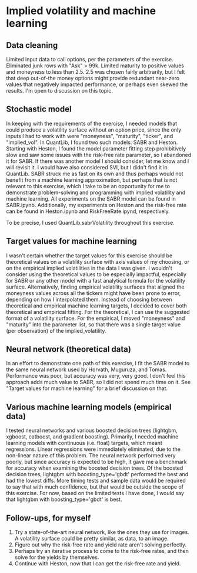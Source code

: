 # Implied volatility and machine learning

## Data cleaning
Limited input data to call options, per the parameters of the exercise. Eliminated junk rows with "Ask" > 99k. Limited maturity to positive values and moneyness to less than 2.5. 2.5 was chosen fairly arbitrarily, but I felt that deep out-of-the money options might provide redundant near-zero values that negatively impacted performance, or perhaps even skewed the results. I'm open to discussion on this topic.

## Stochastic model
In keeping with the requirements of the exercise, I needed models that could produce a volatility surface without an option price, since the only inputs I had to work with were "moneyness", "maturity", "ticker", and "implied_vol". In QuantLib, I found two such models: SABR and Heston. Starting with Heston, I found the model parameter fitting step prohibitively slow and saw some issues with the risk-free rate parameter, so I abandoned it for SABR. If there was another model I should consider, let me know and I will revisit it. I would have also considered SVI, but I didn't find it in QuantLib. SABR struck me as fast on its own and thus perhaps would not benefit from a machine learning approximation, but perhaps that is not relevant to this exercise, which I take to be an opportunity for me to demonstrate problem-solving and programming with implied volatility and machine learning. All experiments on the SABR model can be found in SABR.ipynb. Additionally, my experiments on Heston and the risk-free rate can be found in Heston.ipynb and RiskFreeRate.ipynd, respectively.

To be precise, I used QuantLib.sabrVolatility throughout this exercise.

## Target values for machine learning
I wasn't certain whether the target values for this exercise should be theoretical values on a volatility surface with axis values of my choosing, or on the empirical implied volatilities in the data I was given. I wouldn't consider using the theoretical values to be especially impactful, especially for SABR or any other model with a fast analytical formula for the volatility surface. Alternatively, finding empirical volatility surfaces that aligned the moneyness values across all the tickers might have been prone to error, depending on how I interpolated them. Instead of choosing between theoretical and empirical machine learning targets, I decided to cover both theoretical and empirical fitting. For the theoretical, I can use the suggested format of a volatility surface. For the empirical, I moved "moneyness" and "maturity" into the parameter list, so that there was a single target value (per observation) of the implied_volatility.

## Neural network (theoretical data)
In an effort to demonstrate one path of this exercise, I fit the SABR model to the same neural network used by Horvath, Muguruza, and Tomas. Performance was poor, but accuracy was very, very good. I don't feel this approach adds much value to SABR, so I did not spend much time on it. See "Target values for machine learning" for a brief discussion on that.

## Various machine learning models (empirical data)
I tested neural networks and various boosted decision trees (lightgbm, xgboost, catboost, and gradient boosting). Primarily, I needed machine learning models with continuous (i.e. float) targets, which meant regressions. Linear regressions were immediately eliminated, due to the non-linear nature of this problem. The neural network performed very poorly, but since accuracy is expected to be high, it gave me a benchmark for accuracy when examining the boosted decision trees. Of the boosted decision trees, lightgbm with boosting_type='gbdt' performed the best and had the lowest diffs. More timing tests and sample data would be required to say that with much confidence, but that would be outside the scope of this exercise. For now, based on the limited tests I have done, I would say that lightgbm with boosting_type='gbdt' is best.

## Follow-ups, for myself
1. Try a state-of-the-art neural network, like the ones they use for images. A volatility surface could be pretty similar, as data, to an image.
2. Figure out why the risk-free rate and yield rate aren't solving perfectly.
3. Perhaps try an iterative process to come to the risk-free rates, and then solve for the yields by themselves.
4. Continue with Heston, now that I can get the risk-free rate and yield.

